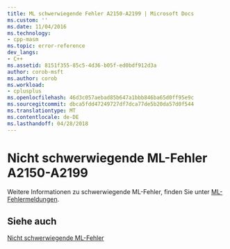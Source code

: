 ```yaml
---
title: ML schwerwiegende Fehler A2150-A2199 | Microsoft Docs
ms.custom: ''
ms.date: 11/04/2016
ms.technology:
- cpp-masm
ms.topic: error-reference
dev_langs:
- C++
ms.assetid: 8151f355-85c5-4d36-b05f-ed0bdf912d3a
author: corob-msft
ms.author: corob
ms.workload:
- cplusplus
ms.openlocfilehash: 46d3c057aebad85b647a1bbb846ba65d0ff95e9c
ms.sourcegitcommit: dbca5fdd47249727df7dca77de5b20da57d0f544
ms.translationtype: MT
ms.contentlocale: de-DE
ms.lasthandoff: 04/28/2018
---
```

# <a name="ml-nonfatal-errors-a2150-a2199"></a>Nicht schwerwiegende ML-Fehler A2150-A2199
Weitere Informationen zu schwerwiegende ML-Fehler, finden Sie unter [ML-Fehlermeldungen](../../assembler/masm/ml-error-messages.md).  
  
## <a name="see-also"></a>Siehe auch  
 [Nicht schwerwiegende ML-Fehler](../../assembler/masm/ml-nonfatal-errors.md)